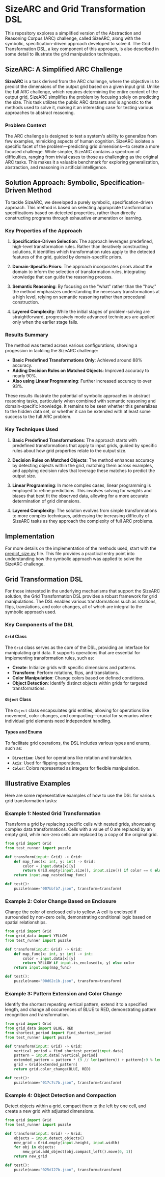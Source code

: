 
# SizeARC and Grid Transformation DSL

This repository explores a simplified version of the Abstraction and Reasoning Corpus (ARC) challenge, called SizeARC, along with the symbolic, specification-driven approach developed to solve it. The Grid Transformation DSL, a key component of this approach, is also described in some detail to illustrate the grid manipulation techniques.

## SizeARC: A Simplified ARC Challenge

**SizeARC** is a task derived from the ARC challenge, where the objective is to predict the dimensions of the output grid based on a given input grid. Unlike the full ARC challenge, which requires determining the entire content of the output grid, SizeARC simplifies the problem by focusing solely on predicting the size. This task utilizes the public ARC datasets and is agnostic to the methods used to solve it, making it an interesting case for testing various approaches to abstract reasoning.

### Problem Context

The ARC challenge is designed to test a system's ability to generalize from few examples, mimicking aspects of human cognition. SizeARC isolates a specific facet of the problem—predicting grid dimensions—to create a more focused challenge. While simpler, SizeARC contains a spectrum of difficulties, ranging from trivial cases to those as challenging as the original ARC tasks. This makes it a valuable benchmark for exploring generalization, abstraction, and reasoning in artificial intelligence.

## Solution Approach: Symbolic, Specification-Driven Method

To tackle SizeARC, we developed a purely symbolic, specification-driven approach. This method is based on selecting appropriate transformation specifications based on detected properties, rather than directly constructing programs through exhaustive enumeration or learning.

### Key Properties of the Approach

1. **Specification-Driven Selection**: The approach leverages predefined, high-level transformation rules. Rather than iteratively constructing solutions, it identifies which transformation rules apply to the detected features of the grid, guided by domain-specific priors.

2. **Domain-Specific Priors**: The approach incorporates priors about the domain to inform the selection of transformation rules, integrating knowledge that can guide the reasoning process.

3. **Semantic Reasoning**: By focusing on the "what" rather than the "how," the method emphasizes understanding the necessary transformations at a high level, relying on semantic reasoning rather than procedural construction.

4. **Layered Complexity**: While the initial stages of problem-solving are straightforward, progressively mode advanced techniques are applied only when the earlier stage fails.

### Results Summary

The method was tested across various configurations, showing a progession in tackling the SizeARC challenge:

- **Basic Predefined Transformations Only**: Achieved around 88% accuracy.
- **Adding Decision Rules on Matched Objects**: Improved accuracy to nearly 90%.
- **Also using Linear Programming**: Further increased accuracy to over 93%.

These results illustrate the potential of symbolic approaches in abstract reasoning tasks, particularly when combined with semantic reasoning and domain-specific knowledge. It remains to be seen whether this generalizes to the hidden data set, or whether it can be extended with at least some success to the full ARC problem.

### Key Techniques Used

1. **Basic Predefined Transformations**: The approach starts with predefined transformations that apply to input grids, guided by specific rules about how grid properties relate to the output size.

2. **Decision Rules on Matched Objects**: The method enhances accuracy by detecting objects within the grid, matching them across examples, and applying decision rules that leverage these matches to predict the output size.

3. **Linear Programming**: In more complex cases, linear programming is employed to refine predictions. This involves solving for weights and biases that best fit the observed data, allowing for a more accurate determination of grid dimensions.

4. **Layered Complexity**: The solution evolves from simple transformations to more complex techniques, addressing the increasing difficulty of SizeARC tasks as they approach the complexity of full ARC problems.


## Implementation

For more details on the implementation of the methods used, start with the [predict_size.py](https://github.com/cristianoc/arc-challenge/blob/main/src/predict_size.py) file. This file provides a practical entry point into understanding how the symbolic approach was applied to solve the SizeARC challenge.


## Grid Transformation DSL

For those interested in the underlying mechanisms that support the SizeARC solution, the Grid Transformation DSL provides a robust framework for grid manipulations. The DSL enables various transformations such as rotations, flips, translations, and color changes, all of which are integral to the symbolic approach used.

### Key Components of the DSL

#### `Grid` Class

The `Grid` class serves as the core of the DSL, providing an interface for manipulating grid data. It supports operations that are essential for implementing transformation rules, such as:

- **Create**: Initialize grids with specific dimensions and patterns.
- **Transform**: Perform rotations, flips, and translations.
- **Color Manipulation**: Change colors based on defined conditions.
- **Object Detection**: Identify distinct objects within grids for targeted transformations.

#### `Object` Class

The `Object` class encapsulates grid entities, allowing for operations like movement, color changes, and compacting—crucial for scenarios where individual grid elements need independent handling.

#### Types and Enums

To facilitate grid operations, the DSL includes various types and enums, such as:

- **`Direction`**: Used for operations like rotation and translation.
- **`Axis`**: Used for flipping operations.
- **`Color`**: Colors represented as integers for flexible manipulation.

## Illustrative Examples

Here are some representative examples of how to use the DSL for various grid transformation tasks:

### Example 1: Nested Grid Transformation

Transform a grid by replacing specific cells with nested grids, showcasing complex data transformations. Cells with a value of 0 are replaced by an empty grid, while non-zero cells are replaced by a copy of the original grid.

```python
from grid import Grid
from test_runner import puzzle

def transform(input: Grid) -> Grid:
    def map_func(x: int, y: int) -> Grid:
        color = input.data[x][y]
        return Grid.empty(input.size(), input.size()) if color == 0 else input.copy()
    return input.map_nested(map_func)

def test():
    puzzle(name="007bbfb7.json", transform=transform)
```

### Example 2: Color Change Based on Enclosure

Change the color of enclosed cells to yellow. A cell is enclosed if surrounded by non-zero cells, demonstrating conditional logic based on spatial relationships.

```python
from grid import Grid
from grid_data import YELLOW
from test_runner import puzzle

def transform(input: Grid) -> Grid:
    def map_func(x: int, y: int) -> int:
        color = input.data[x][y]
        return YELLOW if input.is_enclosed(x, y) else color
    return input.map(map_func)

def test():
    puzzle(name="00d62c1b.json", transform=transform)
```

### Example 3: Pattern Extension and Color Change

Identify the shortest repeating vertical pattern, extend it to a specified length, and change all occurrences of BLUE to RED, demonstrating pattern recognition and transformation.

```python
from grid import Grid
from grid_data import BLUE, RED
from shortest_period import find_shortest_period
from test_runner import puzzle

def transform(input: Grid) -> Grid:
    vertical_period = find_shortest_period(input.data)
    pattern = input.data[:vertical_period]
    extended_pattern = pattern * (9 // len(pattern)) + pattern[:9 % len(pattern)]
    grid = Grid(extended_pattern)
    return grid.color_change(BLUE, RED)

def test():
    puzzle(name="017c7c7b.json", transform=transform)
```

### Example 4: Object Detection and Compaction

Detect objects within a grid, compact them to the left by one cell, and create a new grid with adjusted dimensions.

```python
from grid import Grid
from test_runner import puzzle

def transform(input: Grid) -> Grid:
    objects = input.detect_objects()
    new_grid = Grid.empty(input.height, input.width)
    for obj in objects:
        new_grid.add_object(obj.compact_left().move(0, 1))
    return new_grid

def test():
    puzzle(name="025d127b.json", transform=transform)
```
